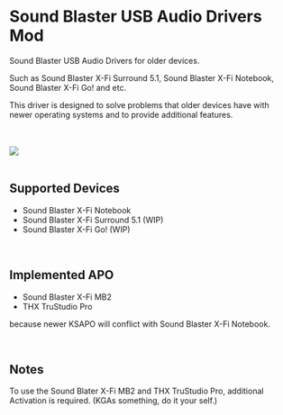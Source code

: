 # Sound Blaster USB Audio Drivers Mod

Sound Blaster USB Audio Drivers for older devices.

Such as Sound Blaster X-Fi Surround 5.1, Sound Blaster X-Fi Notebook, Sound Blaster X-Fi Go! and etc.

This driver is designed to solve problems that older devices have with newer operating systems and to provide additional features.

<br/><br/>
<picture>
  <source
    srcset="https://user-images.githubusercontent.com/634063/202742848-63fa1488-6254-49b5-af7c-96a6b50ea8af.png"
    media="(prefers-color-scheme: dark)"
  />
  <img src="https://github.com/kgtmaven/SoundBlasterUSBAudioMod/assets/24592498/2f6342f5-f3a1-45b7-bc71-282f792dd7cf"/>
</picture>
<br/><br/>

## Supported Devices
 - Sound Blaster X-Fi Notebook
 - Sound Blaster X-Fi Surround 5.1 (WIP)
 - Sound Blaster X-Fi Go! (WIP)

<br/>

## Implemented APO
 - Sound Blaster X-Fi MB2
 - THX TruStudio Pro

because newer KSAPO will conflict with Sound Blaster X-Fi Notebook.

<br/>

## Notes
To use the Sound Blater X-Fi MB2 and THX TruStudio Pro, additional Activation is required. (KGAs something, do it your self.)
